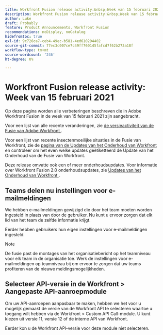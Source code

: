 ```yaml
---
title: Workfront Fusion release activity:&nbsp;Week van 15 februari 2021
description: Workfront Fusion release activity:&nbsp;Week van 15 februari 2021
author: Luke
draft: Probably
feature: Product Announcements, Workfront Fusion
recommendations: noDisplay, noCatalog
hidefromtoc: true
exl-id: 9c726ca7-ceb4-49ec-b581-4ed610294402
source-git-commit: 77ec3c007ce7c49ff760145fafcd7f62b273a18f
workflow-type: tm+mt
source-wordcount: '246'
ht-degree: 0%

---
```


# Workfront Fusion release activity: Week van 15 februari 2021

Op deze pagina worden alle verbeteringen beschreven die in Adobe Workfront Fusion in de week van 15 februari 2021 zijn aangebracht.

Voor een lijst van alle recente veranderingen, zie [ de versieactiviteit van de Fusie van Adobe Workfront ](/help/workfront-fusion/fusion-product-releases/fusion-release-activity.md).

Voor een lijst van recente insectenmoeilijke situaties in de Fusie van Workfront, zie de [ pagina van de Updates van het Onderhoud van Workfront ](https://experienceleague.adobe.com/docs/workfront-known-issues/releases/current-updates.html) en controleer om het even welke updates geëtiketteerd de Update van het Onderhoud van de Fusie van Workfront.

Deze release omvatte ook een of meer onderhoudsupdates. Voor informatie over Workfront Fusion 2.0 onderhoudsupdates, zie [ Updates van het Onderhoud van Workfront ](https://experienceleague.adobe.com/docs/workfront-known-issues/releases/current-updates.html).

## Teams delen nu instellingen voor e-mailmeldingen

We hebben e-mailmeldingen gewijzigd die door het team moeten worden ingesteld in plaats van door de gebruiker. Nu kunt u ervoor zorgen dat elk lid van het team de zelfde informatie krijgt.

Eerder hebben gebruikers hun eigen instellingen voor e-mailmeldingen ingesteld.

>[!NOTE]
>
>De fusie past de montages van het organisatiebericht op het teamniveau voor elk team in de organisatie toe. Werk de instellingen voor e-mailmeldingen op teamniveau bij om ervoor te zorgen dat uw teams profiteren van de nieuwe meldingsmogelijkheden.

## Selecteer API-versie in de Workfront > Aangepaste API-aanroepmodule

Om uw API-aanroepen aanpasbaar te maken, hebben we het voor u mogelijk gemaakt de versie van de Workfront API te selecteren waartoe u toegang wilt hebben via de Workfront > Custom API Call-module. U kunt kiezen uit versie 11, versie 12 of de interne API van Workfront.

Eerder kon u de Workfront API-versie voor deze module niet selecteren.
